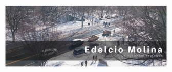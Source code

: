 [![Edelcio Molina](https://raw.githubusercontent.com/edelciomolina/edelciomolina/master/assets/images/profile_cover.jpg)](https://github.com/edelciomolina)
